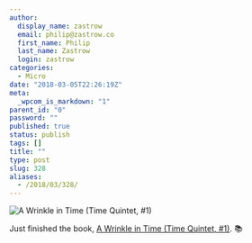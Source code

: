 ```yaml
---
author:
  display_name: zastrow
  email: philip@zastrow.co
  first_name: Philip
  last_name: Zastrow
  login: zastrow
categories:
  - Micro
date: "2018-03-05T22:26:19Z"
meta:
  _wpcom_is_markdown: "1"
parent_id: "0"
password: ""
published: true
status: publish
tags: []
title: ""
type: post
slug: 328
aliases:
  - /2018/03/328/
---
```

<p><img src="https://i.gr-assets.com/images/S/compressed.photo.goodreads.com/books/1520687563l/10808486.jpg" alt="A Wrinkle in Time (Time Quintet, #1)" /></p>

<p>Just finished the book, <a href="https://www.goodreads.com/review/show/2298063374?utm_medium=api&amp;utm_source=rss">A Wrinkle in Time (Time Quintet, #1)</a>. 📚</p>
